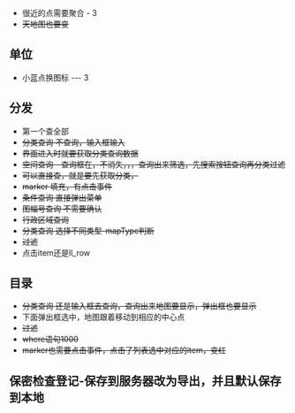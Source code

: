 * 很近的点需要聚合 - 3
* ~~天地图也要变~~

## 单位

* 小蓝点换图标 --- 3


## 分发

* 第一个查全部
* ~~分类查询 不查询，输入框输入~~
* ~~界面进入时就要获取分类查询数据~~
* ~~空间查询 - 查询框在，不消失，，，查询出来筛选，先搜索按钮查询再分类过滤~~
 * ~~可以直接查，就是要先获取分类，~~
 * ~~marker 填充，有点击事件~~
* ~~条件查询 直接弹出菜单~~
* ~~图幅号查询 不需要确认~~
* ~~行政区域查询~~
* ~~分类查询 选择不同类型-mapType判断~~
* ~~过滤~~
* 点击item还是ll_row

## 目录

* ~~分类查询 还是输入框去查询，查询出来地图要显示，弹出框也要显示~~
* 下面弹出框选中，地图跟着移动到相应的中心点
* ~~过滤~~
* ~~where语句1000~~
* ~~marker也需要点击事件，点击了列表选中对应的item，变红~~

## 保密检查登记-保存到服务器改为导出，并且默认保存到本地
